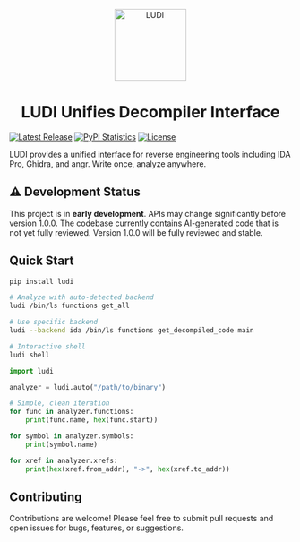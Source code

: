 <p align="center">
  <img alt="LUDI" src="https://github.com/DennyDai/LUDI/raw/main/ludi.svg" width="128">
</p>
<h1 align="center">LUDI Unifies Decompiler Interface</h1>

[![Latest Release](https://img.shields.io/pypi/v/ludi.svg)](https://pypi.python.org/pypi/ludi/)
[![PyPI Statistics](https://img.shields.io/pypi/dm/ludi.svg)](https://pypistats.org/packages/ludi)
[![License](https://img.shields.io/github/license/DennyDai/ludi.svg)](https://github.com/DennyDai/ludi/blob/main/LICENSE)

LUDI provides a unified interface for reverse engineering tools including IDA Pro, Ghidra, and angr. Write once, analyze anywhere.

## ⚠️ Development Status

This project is in **early development**. APIs may change significantly before version 1.0.0. The codebase currently contains AI-generated code that is not yet fully reviewed. Version 1.0.0 will be fully reviewed and stable.

## Quick Start

```bash
pip install ludi

# Analyze with auto-detected backend
ludi /bin/ls functions get_all

# Use specific backend  
ludi --backend ida /bin/ls functions get_decompiled_code main

# Interactive shell
ludi shell
```

```python
import ludi

analyzer = ludi.auto("/path/to/binary")

# Simple, clean iteration
for func in analyzer.functions:
    print(func.name, hex(func.start))

for symbol in analyzer.symbols:
    print(symbol.name)

for xref in analyzer.xrefs:
    print(hex(xref.from_addr), "->", hex(xref.to_addr))
```

## Contributing

Contributions are welcome! Please feel free to submit pull requests and open issues for bugs, features, or suggestions.